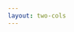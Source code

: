 ```yaml
---
layout: two-cols
---
```

<template v-slot:default>

# 自己紹介

## 阿部 拓海（あべ たくみ）

**株式会社USEN ICT Solutions**
**データエンジニア / クラウドアーキテクト**

### 経歴・専門分野

- データエンジニアリング・分析基盤設計
- AWS・Snowflakeを活用したクラウド基盤構築
- ETL/ELTパイプライン開発・運用
- データ品質管理・ガバナンス

### 主要技術スタック

- **クラウド**: AWS, Snowflake
- **言語**: Python, SQL
- **ツール**: dbt, Airflow
</template>
<template v-slot:right>
<img src="/profile.jpg" class="align-right" />
</template>
